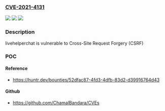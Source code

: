 ### [CVE-2021-4131](https://cve.mitre.org/cgi-bin/cvename.cgi?name=CVE-2021-4131)
![](https://img.shields.io/static/v1?label=Product&message=livehelperchat%2Flivehelperchat&color=blue)
![](https://img.shields.io/static/v1?label=Version&message=%3C%202.0%20&color=brighgreen)
![](https://img.shields.io/static/v1?label=Vulnerability&message=CWE-352%20Cross-Site%20Request%20Forgery%20(CSRF)&color=brighgreen)

### Description

livehelperchat is vulnerable to Cross-Site Request Forgery (CSRF)

### POC

#### Reference
- https://huntr.dev/bounties/52dfac87-4fd3-4dfb-83d2-d39916764d43

#### Github
- https://github.com/ChamalBandara/CVEs

